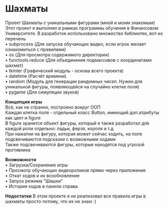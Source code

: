 # Шахматы
Проект Шахматы с уникальными фигурами (мной и моим знакомым)
Этот проект я выполнял в рамках программы обучения в Финансовом Университете. В разработке использовано множество библиотек, вот их перечень<br>
• subprocess (Для запуска обучающих видео, если игрок желает ознакомиться с правилами)<br>
• os (Для просмотра содержимого директории)<br>
• functools.reduce (Для объединения подмассивов с координатами шахмат)<br>
• tkinter (Графический модуль - основа всего проекта)<br>
• datetime (Расчёт времени)<br>
• random (Модуль для генерации рандомных чисел. Нужен для уникальной фигуры, появляющейся на случайно клетке поля)<br>
• pygame (Для симуляции звуков)<br>

**Концепция игры**<br>
Всё, как не странно, построено вокруг ООП<br>
Каждая клетка поля - отдельный класс Button, имеющий доп.атрибуты как цвет и figure<br>
В figure хранится объект фигуры, который я также разработал для каждой роли отдельно: ладьи, ферзя, короля и т.д<br>
При нажатии на фигуру, которая может сейчас ходить, на поле подсвечиваются подсказки с возможными ходами<br>
Также подсвечиваются фигуры, которые находятся под угрозой противника

**Возможности**<br>
• Загрузка/Сохранение игры<br>
• Просмотр обучающих видеороликов прямо через приложение<br>
• Откат ходов и их возобновление<br>
• Запуск режима "Шашки"<br>
• История ходов в панели справа<br>

**Недостатки**
В этом проекте я не реализовал все правила игры в шахматы просто потому, что их не знаю :)

